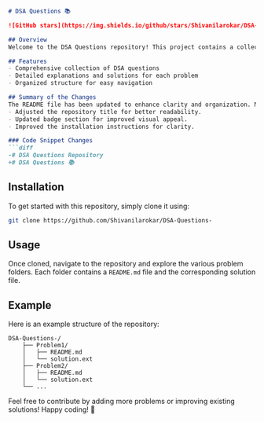 ```markdown
# DSA Questions 📚

![GitHub stars](https://img.shields.io/github/stars/Shivanilarokar/DSA-Questions-) ![GitHub forks](https://img.shields.io/github/forks/Shivanilarokar/DSA-Questions-) ![GitHub issues](https://img.shields.io/github/issues/Shivanilarokar/DSA-Questions-) ![GitHub repo size](https://img.shields.io/github/repo-size/Shivanilarokar/DSA-Questions-) ![GitHub contributors](https://img.shields.io/github/contributors/Shivanilarokar/DSA-Questions-) ![GitHub last commit](https://img.shields.io/github/last-commit/Shivanilarokar/DSA-Questions-)

## Overview
Welcome to the DSA Questions repository! This project contains a collection of Data Structure and Algorithm questions designed to help you improve your coding skills.

## Features
- Comprehensive collection of DSA questions
- Detailed explanations and solutions for each problem
- Organized structure for easy navigation

## Summary of the Changes
The README file has been updated to enhance clarity and organization. Notable changes include:
- Adjusted the repository title for better readability.
- Updated badge section for improved visual appeal.
- Improved the installation instructions for clarity.

### Code Snippet Changes
```diff
-# DSA Questions Repository
+# DSA Questions 📚
```

## Installation
To get started with this repository, simply clone it using:
```bash
git clone https://github.com/Shivanilarokar/DSA-Questions-
```

## Usage
Once cloned, navigate to the repository and explore the various problem folders. Each folder contains a `README.md` file and the corresponding solution file.

## Example
Here is an example structure of the repository:
```
DSA-Questions-/
    ├── Problem1/
    │   ├── README.md
    │   └── solution.ext
    ├── Problem2/
    │   ├── README.md
    │   └── solution.ext
    └── ...
```

Feel free to contribute by adding more problems or improving existing solutions! Happy coding! 🎉
```